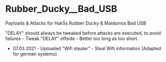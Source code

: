 # Rubber_Ducky__Bad_USB
Payloads &amp; Attacks for Hak5s Rubber Ducky & Malduinos Bad USB

"DELAY" should always be tweaked before attacks are executed, to avoid failures - Tweak "DELAY" offside - Better too long as too short.

* 07.03.2021 - Uploaded "Wifi stealer" - Steal Wifi information (Adapted for german systems)
